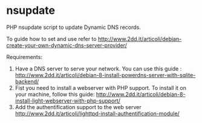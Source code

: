 # nsupdate
PHP nsupdate script to update Dynamic DNS records.

To guide how to set and use refer to http://www.2dd.it/articoli/debian-create-your-own-dynamic-dns-server-provider/

Requirements:

1. Have a DNS server to serve your network. You can use this guide : http://www.2dd.it/articoli/debian-8-install-powerdns-server-with-sqlite-backend/
2. Fist you need to install a webserver with PHP support. To install it on your machine, follow this guide: http://www.2dd.it/articoli/debian-8-install-light-webserver-with-php-support/
3. Add the authentification support to the web server http://www.2dd.it/articoli/lighttpd-install-authentification-module/



